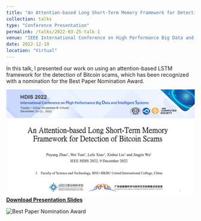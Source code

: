 ```yaml
---
title: "An Attention-based Long Short-Term Memory Framework for Detection of Bitcoin Scams."
collection: talks
type: "Conference Presentation"
permalink: /talks/2022-03-25-talk-1
venue: "IEEE International Conference on High Performance Big Data and Intelligent Systems 2022"
date: 2022-12-10
location: "Virtual"
---
```


In this talk, I presented our work on using an attention-based LSTM framework for the detection of Bitcoin scams, which has been recognized with a nomination for the Best Paper Nomination Award.

![First Slide of Presentation](/images/ppt-first-slide.jpg)  
**[Download Presentation Slides](/files/Ponzi.pptx)**

![Best Paper Nomination Award](/images/talks/2022-03-25-talk-1/bp.png)

